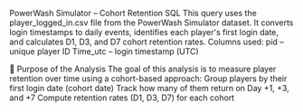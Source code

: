 PowerWash Simulator – Cohort Retention SQL
This query uses the player_logged_in.csv file from the PowerWash Simulator dataset.
It converts login timestamps to daily events, identifies each player's first login date, and calculates D1, D3, and D7 cohort retention rates.
Columns used:
pid – unique player ID
Time_utc – login timestamp (UTC)

🎯 Purpose of the Analysis
The goal of this analysis is to measure player retention over time using a cohort-based approach:
Group players by their first login date (cohort date)
Track how many of them return on Day +1, +3, and +7
Compute retention rates (D1, D3, D7) for each cohort
